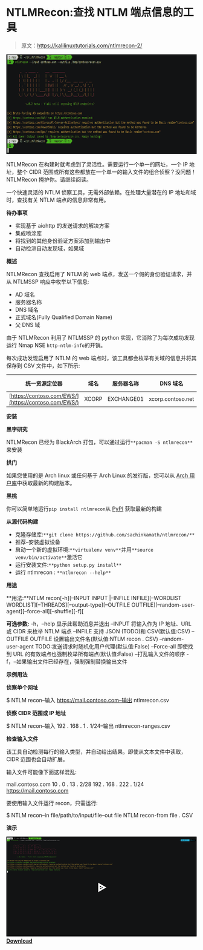 # NTLMRecon:查找 NTLM 端点信息的工具

> 原文：<https://kalilinuxtutorials.com/ntlmrecon-2/>

[![NTLMRecon : Tool To Find Out Information About NTLM Endpoints](img/492d787b4e69c0be367408d3d220639f.png "NTLMRecon : Tool To Find Out Information About NTLM Endpoints")](https://1.bp.blogspot.com/-ekfrftPMrqk/XxxH9V5pb1I/AAAAAAAAHDc/istIVFhtOfgp-YfydkEkUFNxP4GAbJM0wCLcBGAsYHQ/s1600/NTML%25281%2529.png)

NTLMRecon 在构建时就考虑到了灵活性。需要运行一个单一的网址，一个 IP 地址，整个 CIDR 范围或所有这些都放在一个单一的输入文件的组合侦察？没问题！NTLMRecon 掩护你。请继续阅读。

一个快速灵活的 NTLM 侦察工具，无需外部依赖。在处理大量潜在的 IP 地址和域时，查找有关 NTLM 端点的信息非常有用。

**待办事项**

*   实现基于 aiohttp 的发送请求的解决方案
*   集成喷涂库
*   将找到的其他身份验证方案添加到输出中
*   自动检测自动发现域，如果域

**概述**

NTLMRecon 查找启用了 NTLM 的 web 端点，发送一个假的身份验证请求，并从 NTLMSSP 响应中枚举以下信息:

*   AD 域名
*   服务器名称
*   DNS 域名
*   正式域名(Fully Qualified Domain Name)
*   父 DNS 域

由于 NTLMRecon 利用了 NTLMSSP 的 python 实现，它消除了为每次成功发现运行 Nmap NSE `http-ntlm-info`的开销。

每次成功发现启用了 NTLM 的 web 端点时，该工具都会枚举有关域的信息并将其保存到 CSV 文件中，如下所示:

| 统一资源定位器 | 域名 | 服务器名称 | DNS 域名 | 正式域名(Fully Qualified Domain Name) | DNS 域 |
| --- | --- | --- | --- | --- | --- |
| [https://contoso.com/EWS/](https://contoso.com/EWS/) | XCORP | EXCHANGE01 | xcorp.contoso.net | EXCHANGE01.xcorp.contoso.net | contoso.net |

**安装**

**黑字研究**

NTLMRecon 已经为 BlackArch 打包，可以通过运行`**pacman -S ntlmrecon**`来安装

**拱门**

如果您使用的是 Arch linux 或任何基于 Arch Linux 的发行版，您可以从 [Arch 用户库](https://aur.archlinux.org/packages/ntlmrecon/)中获取最新的构建版本。

**黑桃**

你可以简单地运行`pip install ntlmrecon`从 [PyPI](https://pypi.org/project/ntlmrecon/) 获取最新的构建

**从源代码构建**

*   克隆存储库:`**git clone https://github.com/sachinkamath/ntlmrecon/**`
*   推荐–安装虚拟设备
*   启动一个新的虚拟环境:`**virtualenv venv**`并用`**source venv/bin/activate**`激活它
*   运行安装文件:`**python setup.py install**`
*   运行 ntlmrecon : `**ntlmrecon --help**`

**用途**

**用法:**NTLM recon[-h][–INPUT INPUT |–INFILE INFILE][–WORDLIST WORDLIST][–THREADS][–output-type][–OUTFILE OUTFILE][–random-user-agent][–force-all][–shuffle][-f][

**可选参数:**
-h，–help 显示此帮助消息并退出
–INPUT 将输入作为 IP 地址、URL 或 CIDR 来枚举 NTLM 端点
–INFILE 支持 JSON (TODO)和 CSV(默认值:CSV)
–OUTFILE OUTFILE 设置输出文件名(默认值:NTLM recon . CSV)
–random-user-agent TODO:发送请求时随机化用户代理(默认值:False)
–Force-all 即使找到 URL 的有效端点也强制枚举所有端点(默认值:False)
–打乱输入文件的顺序
-f，–如果输出文件已经存在，强制强制替换输出文件

**示例用法**

**侦察单个网址**

$ NTLM recon–输入 https://mail.contoso.com–输出 ntlmrecon.csv

**侦察 CIDR 范围或 IP 地址**

$ NTLM recon–输入 192 . 168 . 1 . 1/24–输出 ntlmrecon-ranges.csv

**检查输入文件**

该工具自动检测每行的输入类型，并自动给出结果。即使从文本文件中读取，CIDR 范围也会自动扩展。

输入文件可能像下面这样混乱:

mail.contoso.com 10 . 0 . 13 . 2/28
192 . 168 . 222 . 1/24
https://mail.contoso.com

要使用输入文件运行 recon，只需运行:

$ NTLM recon–in file/path/to/input/file–out file NTLM recon-from file . CSV

**演示**

[![](img/5bf78ee75fe5c45fee69e1f7d4581b88.png)](https://asciinema.org/a/308645)[**Download**](https://github.com/sachinkamath/NTLMRecon#todo)